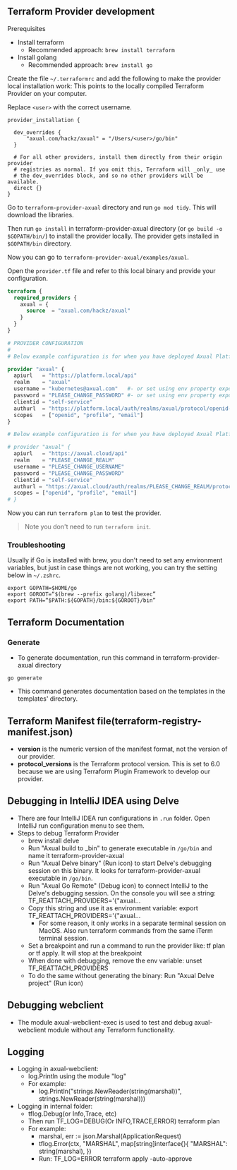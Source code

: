 ## Terraform Provider development

Prerequisites
- Install terraform
  - Recommended approach: `brew install terraform`
- Install golang
  - Recommended approach: `brew install go`


Create the file `~/.terraformrc` and add the following to make the provider local installation work:
This points to the locally compiled Terraform Provider on your computer.

Replace `<user>` with the correct username.

```shell
provider_installation {

  dev_overrides {
      "axual.com/hackz/axual" = "/Users/<user>/go/bin"
  }

  # For all other providers, install them directly from their origin provider
  # registries as normal. If you omit this, Terraform will _only_ use
  # the dev_overrides block, and so no other providers will be available.
  direct {}
}
```

Go to `terraform-provider-axual` directory and run `go mod tidy`. 
This will download the libraries.

Then run `go install` in terraform-provider-axual directory
(or `go build -o $GOPATH/bin/`) to install the provider locally. 
The provider gets installed in `$GOPATH/bin` directory.

Now you can go to `terraform-provider-axual/examples/axual`.

Open the `provider.tf` file and refer to this local binary and provide your configuration.

```terraform
terraform {
  required_providers {
    axual = {
      source  = "axual.com/hackz/axual"
    }
  }
}

# PROVIDER CONFIGURATION
#
# Below example configuration is for when you have deployed Axual Platform locally.

provider "axual" {
  apiurl   = "https://platform.local/api"
  realm    = "axual"
  username = "kubernetes@axual.com"   #- or set using env property export AXUAL_AUTH_USERNAME=
  password = "PLEASE_CHANGE_PASSWORD" #- or set using env property export AXUAL_AUTH_PASSWORD=
  clientid = "self-service"
  authurl  = "https://platform.local/auth/realms/axual/protocol/openid-connect/token"
  scopes   = ["openid", "profile", "email"]
}

# Below example configuration is for when you have deployed Axual Platform in Axual Cloud.

# provider "axual" {
  apiurl   = "https://axual.cloud/api"
  realm    = "PLEASE_CHANGE_REALM"
  username = "PLEASE_CHANGE_USERNAME"
  password = "PLEASE_CHANGE_PASSWORD"
  clientid = "self-service"
  authurl = "https://axual.cloud/auth/realms/PLEASE_CHANGE_REALM/protocol/openid-connect/token"
  scopes = ["openid", "profile", "email"]
# }
```

Now you can run `terraform plan` to test the provider.
> Note you don't need to run `terraform init`.
> 
### Troubleshooting
Usually if Go is installed with brew, you don't need to set any environment variables,
but just in case things are not working, you can try the setting below in `~/.zshrc`.

```shell
export GOPATH=$HOME/go
export GOROOT=“$(brew --prefix golang)/libexec”
export PATH=“$PATH:${GOPATH}/bin:${GOROOT}/bin”
```

## Terraform Documentation

### Generate

- To generate documentation, run this command in terraform-provider-axual directory
```shell
go generate
```
- This command generates documentation based on the templates in the templates' directory.

## Terraform Manifest file(terraform-registry-manifest.json)

- **version** is the numeric version of the manifest format, not the version of our provider.
- **protocol_versions** is the Terraform protocol version. This is set to 6.0 because we are using Terraform Plugin Framework to develop our provider.

## Debugging in IntelliJ IDEA using Delve
- There are four IntelliJ IDEA run configurations in `.run` folder. Open IntelliJ run configuration menu to see them.
- Steps to debug Terraform Provider
  - brew install delve
  - Run "Axual build to _bin" to generate executable in `/go/bin` and name it terraform-provider-axual
  - Run "Axual Delve binary" (Run icon) to start Delve's debugging session on this binary. It looks for terraform-provider-axual executable in `/go/bin`.
  - Run "Axual Go Remote" (Debug icon) to connect IntelliJ to the Delve's debugging session. On the console you will see a string: TF_REATTACH_PROVIDERS='{"axual...
  - Copy this string and use it as environment variable: export TF_REATTACH_PROVIDERS='{"axual...
    - For some reason, it only works in a separate terminal session on MacOS. Also run terraform commands from the same iTerm terminal session.
  - Set a breakpoint and run a command to run the provider like: tf plan or tf apply. It will stop at the breakpoint
  - When done with debugging, remove the env variable: unset TF_REATTACH_PROVIDERS
  - To do the same without generating the binary: Run "Axual Delve project" (Run icon)


## Debugging webclient
- The module axual-webclient-exec is used to test and debug axual-webclient module without any Terraform functionality.

## Logging
- Logging in axual-webclient:
  - log.Println using the module "log"
  - For example:
    - log.Println("strings.NewReader(string(marshal))", strings.NewReader(string(marshal)))
- Logging in internal folder:
  - tflog.Debug(or Info,Trace, etc)
  - Then run TF_LOG=DEBUG(Or INFO,TRACE,ERROR) terraform plan
  - For example:
    - marshal, err := json.Marshal(ApplicationRequest)
    - tflog.Error(ctx, "MARSHAL", map[string]interface{}{
      "MARSHAL": string(marshal),
      })
    - Run: TF_LOG=ERROR terraform apply -auto-approve
